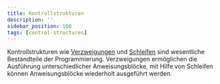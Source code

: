 ```yaml
---
title: Kontrollstrukturen
description: ''
sidebar_position: 100
tags: [control-structures]
---
```


Kontrollstrukturen wie [Verzweigungen](cases.md) und [Schleifen](loops.md) sind wesentliche Bestandteile der Programmierung. Verzweigungen ermöglichen die Ausführung unterschiedlicher Anweisungsblöcke, mit Hilfe von Schleifen können Anweisungsblöcke wiederholt 
ausgeführt werden.

